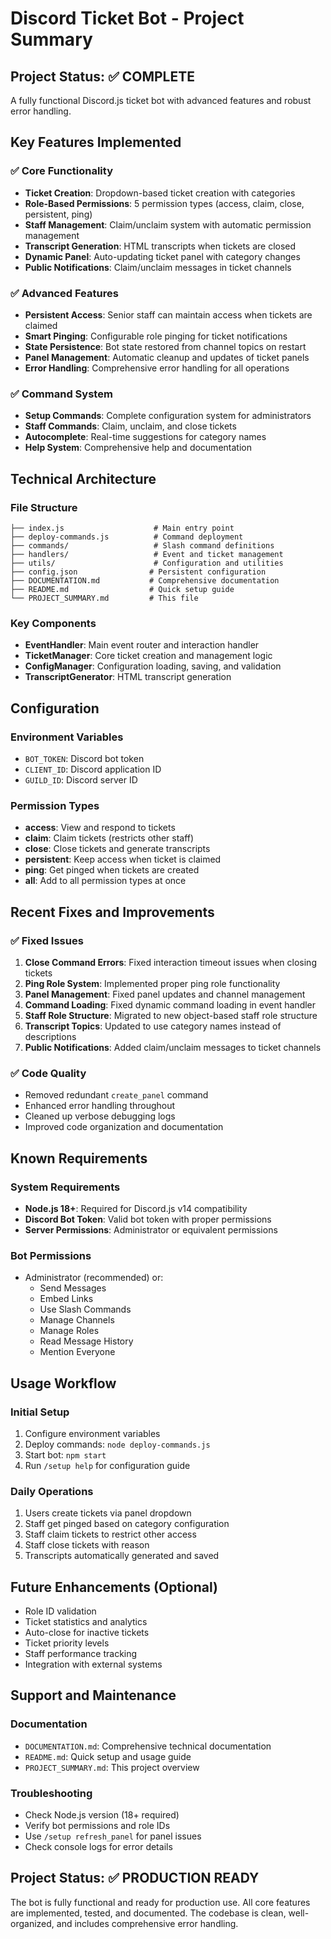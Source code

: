 # Discord Ticket Bot - Project Summary

## Project Status: ✅ COMPLETE

A fully functional Discord.js ticket bot with advanced features and robust error handling.

## Key Features Implemented

### ✅ Core Functionality
- **Ticket Creation**: Dropdown-based ticket creation with categories
- **Role-Based Permissions**: 5 permission types (access, claim, close, persistent, ping)
- **Staff Management**: Claim/unclaim system with automatic permission management
- **Transcript Generation**: HTML transcripts when tickets are closed
- **Dynamic Panel**: Auto-updating ticket panel with category changes
- **Public Notifications**: Claim/unclaim messages in ticket channels

### ✅ Advanced Features
- **Persistent Access**: Senior staff can maintain access when tickets are claimed
- **Smart Pinging**: Configurable role pinging for ticket notifications
- **State Persistence**: Bot state restored from channel topics on restart
- **Panel Management**: Automatic cleanup and updates of ticket panels
- **Error Handling**: Comprehensive error handling for all operations

### ✅ Command System
- **Setup Commands**: Complete configuration system for administrators
- **Staff Commands**: Claim, unclaim, and close tickets
- **Autocomplete**: Real-time suggestions for category names
- **Help System**: Comprehensive help and documentation

## Technical Architecture

### File Structure
```
├── index.js                    # Main entry point
├── deploy-commands.js          # Command deployment
├── commands/                   # Slash command definitions
├── handlers/                   # Event and ticket management
├── utils/                      # Configuration and utilities
├── config.json                # Persistent configuration
├── DOCUMENTATION.md           # Comprehensive documentation
├── README.md                  # Quick setup guide
└── PROJECT_SUMMARY.md         # This file
```

### Key Components
- **EventHandler**: Main event router and interaction handler
- **TicketManager**: Core ticket creation and management logic
- **ConfigManager**: Configuration loading, saving, and validation
- **TranscriptGenerator**: HTML transcript generation

## Configuration

### Environment Variables
- `BOT_TOKEN`: Discord bot token
- `CLIENT_ID`: Discord application ID
- `GUILD_ID`: Discord server ID

### Permission Types
- **access**: View and respond to tickets
- **claim**: Claim tickets (restricts other staff)
- **close**: Close tickets and generate transcripts
- **persistent**: Keep access when ticket is claimed
- **ping**: Get pinged when tickets are created
- **all**: Add to all permission types at once

## Recent Fixes and Improvements

### ✅ Fixed Issues
1. **Close Command Errors**: Fixed interaction timeout issues when closing tickets
2. **Ping Role System**: Implemented proper ping role functionality
3. **Panel Management**: Fixed panel updates and channel management
4. **Command Loading**: Fixed dynamic command loading in event handler
5. **Staff Role Structure**: Migrated to new object-based staff role structure
6. **Transcript Topics**: Updated to use category names instead of descriptions
7. **Public Notifications**: Added claim/unclaim messages to ticket channels

### ✅ Code Quality
- Removed redundant `create_panel` command
- Enhanced error handling throughout
- Cleaned up verbose debugging logs
- Improved code organization and documentation

## Known Requirements

### System Requirements
- **Node.js 18+**: Required for Discord.js v14 compatibility
- **Discord Bot Token**: Valid bot token with proper permissions
- **Server Permissions**: Administrator or equivalent permissions

### Bot Permissions
- Administrator (recommended) or:
  - Send Messages
  - Embed Links
  - Use Slash Commands
  - Manage Channels
  - Manage Roles
  - Read Message History
  - Mention Everyone

## Usage Workflow

### Initial Setup
1. Configure environment variables
2. Deploy commands: `node deploy-commands.js`
3. Start bot: `npm start`
4. Run `/setup help` for configuration guide

### Daily Operations
1. Users create tickets via panel dropdown
2. Staff get pinged based on category configuration
3. Staff claim tickets to restrict other access
4. Staff close tickets with reason
5. Transcripts automatically generated and saved

## Future Enhancements (Optional)
- Role ID validation
- Ticket statistics and analytics
- Auto-close for inactive tickets
- Ticket priority levels
- Staff performance tracking
- Integration with external systems

## Support and Maintenance

### Documentation
- `DOCUMENTATION.md`: Comprehensive technical documentation
- `README.md`: Quick setup and usage guide
- `PROJECT_SUMMARY.md`: This project overview

### Troubleshooting
- Check Node.js version (18+ required)
- Verify bot permissions and role IDs
- Use `/setup refresh_panel` for panel issues
- Check console logs for error details

## Project Status: ✅ PRODUCTION READY

The bot is fully functional and ready for production use. All core features are implemented, tested, and documented. The codebase is clean, well-organized, and includes comprehensive error handling. 